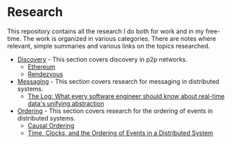 # Research

This repository contains all the research I do both for work and in my free-time. The work is organized in various categories. There are notes where relevant, simple summaries and various links on the topics researched.

- [Discovery](./discovery/README.md) - This section covers discovery in p2p networks.
  - [Ethereum](./discovery/ethereum.md)
  - [Rendezvous](./discovery/rendezvous.md)
- [Messaging](./messaging/README.md) - This section covers research for messaging in distributed systems.
  - [The Log: What every software engineer should know about real-time data's unifying abstraction](./messaging/linkedin-log.md)
- [Ordering](./ordering/README.md) - This section covers research for the ordering of events in distributed systems.
  - [Causal Ordering](./ordering/causal_ordering.md)
  - [Time, Clocks, and the Ordering of Events in a Distributed System](./ordering/time_order.md)

